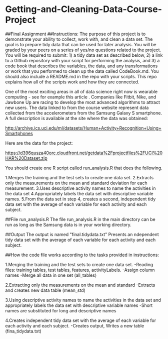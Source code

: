 # Getting-and-Cleaning-Data-Course-Project
##Final Assignment
##Instructions:
The purpose of this project is to demonstrate your ability to collect, work with, and clean a data set. The goal is to prepare tidy data that can be used for later analysis. You will be graded by your peers on a series of yes/no questions related to the project. You will be required to submit: 1) a tidy data set as described below, 2) a link to a Github repository with your script for performing the analysis, and 3) a code book that describes the variables, the data, and any transformations or work that you performed to clean up the data called CodeBook.md. You should also include a README.md in the repo with your scripts. This repo explains how all of the scripts work and how they are connected.

One of the most exciting areas in all of data science right now is wearable computing - see for example this article . Companies like Fitbit, Nike, and Jawbone Up are racing to develop the most advanced algorithms to attract new users. The data linked to from the course website represent data collected from the accelerometers from the Samsung Galaxy S smartphone. A full description is available at the site where the data was obtained:

http://archive.ics.uci.edu/ml/datasets/Human+Activity+Recognition+Using+Smartphones

Here are the data for the project:

https://d396qusza40orc.cloudfront.net/getdata%2Fprojectfiles%2FUCI%20HAR%20Dataset.zip

You should create one R script called run_analysis.R that does the following.

1.Merges the training and the test sets to create one data set.
2.Extracts only the measurements on the mean and standard deviation for each measurement.
3.Uses descriptive activity names to name the activities in the data set
4.Appropriately labels the data set with descriptive variable names.
5.From the data set in step 4, creates a second, independent tidy data set with the average of each variable for each activity and each subject.

##File run_analysis.R
The file run_analysis.R in the main directory can be run as long as the Samsung data is in your working directory.

##Output
The output is named "final.tidydata.txt" Presents an ndependent tidy data set with the average of each variable for each activity and each subject.

##How the code file works according to the tasks provided in instructions:

1.Merging the training and the test sets to create one data set.
-Reading files: training tables, test tables, features, activityLabels.
-Assign column names
-Merge all data in one set (all_tables)

2.Extracting only the measurements on the mean and standard 
-Extracts and creates new data table (mean_std)

3.Using descriptive activity names to name the activities in the data set and appropriately labels the data set with descriptive variable names
-Short names are substituted for long and descriptive names

4.Creates independent tidy data set with the average of each variable for each activity and each subject.
-Creates output, Writes a new table (fina_tidydata.txt) 
